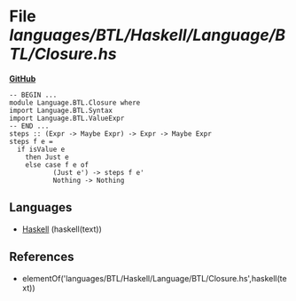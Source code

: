 # File _languages/BTL/Haskell/Language/BTL/Closure.hs_
**[GitHub](https://github.com/softlang/yas/blob/master/languages/BTL/Haskell/Language/BTL/Closure.hs)**
```
-- BEGIN ...
module Language.BTL.Closure where
import Language.BTL.Syntax
import Language.BTL.ValueExpr
-- END ...
steps :: (Expr -> Maybe Expr) -> Expr -> Maybe Expr
steps f e =
  if isValue e
    then Just e
    else case f e of
           (Just e') -> steps f e'
           Nothing -> Nothing
```

## Languages
* [Haskell](../languages/Haskell.md) (haskell(text))

## References
* elementOf('languages/BTL/Haskell/Language/BTL/Closure.hs',haskell(text))
